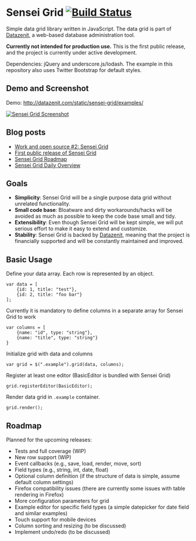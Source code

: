# Sensei Grid [![Build Status](https://travis-ci.org/datazenit/sensei-grid.svg?branch=master)](https://travis-ci.org/datazenit/sensei-grid)

Simple data grid library written in JavaScript. The data grid is part of [Datazenit](http://datazenit.com), a web-based database administration tool.

**Currently not intended for production use.** This is the first public release, and the project is currently under active development.

Dependencies: jQuery and underscore.js/lodash. The example in this repository also uses Twitter Bootstrap for default styles.

## Demo and Screenshot

Demo: http://datazenit.com/static/sensei-grid/examples/

[![Sensei Grid Screenshot](http://lauris.github.io/images/blog/sensei-grid-screenshot.png)](http://datazenit.com/static/sensei-grid/examples/)

## Blog posts

* [Work and open source #2: Sensei Grid](http://lauris.github.io/datazenit/2014/08/29/open-source-work-2-sensei-grid/)
* [First public release of Sensei Grid](http://lauris.github.io/development/2014/09/03/first-public-release-sensei-grid/)
* [Sensei Grid Roadmap](http://lauris.github.io/development/2014/09/04/sensei-grid-roadmap/)
* [Sensei Grid Daily Overview](http://lauris.github.io/development/2014/09/05/sensei-grid-daily-overview/)

## Goals

* **Simplicity**: Sensei Grid will be a single purpose data grid without unrelated functionality.
* **Small code base**: Bloatware and dirty workarounds/hacks will be avoided as much as possible to keep the code base small and tidy.
* **Extensibility**: Even though Sensei Grid will be kept simple, we will put serious effort to make it easy to extend and customize.
* **Stability**: Sensei Grid is backed by [Datazenit](http://datazenit.com), meaning that the project is financially supported and will be constantly maintained and improved.

## Basic Usage

Define your data array. Each row is represented by an object.

	var data = [
		{id: 1, title: "test"},
		{id: 2, title: "foo bar"}
	];

Currently it is mandatory to define columns in a separate array for Sensei Grid to work

	var columns = [
		{name: "id", type: "string"},
		{name: "title", type: "string"}
	}

Initialize grid with data and columns

	var grid = $(".example").grid(data, columns);

Register at least one editor (BasicEditor is bundled with Sensei Grid)

	grid.registerEditor(BasicEditor);

Render data grid in ``.example`` container.

	grid.render();

## Roadmap

Planned for the upcoming releases:

* Tests and full coverage (WIP)
* New row support (WIP)
* Event callbacks (e.g., save, load, render, move, sort)
* Field types (e.g., string, int, date, float)
* Optional column definition (if the structure of data is simple, assume default column settings)
* Firefox compatibility issues (there are currently some issues with table rendering in Firefox)
* More configuration parameters for grid
* Example editor for specific field types (a simple datepicker for date field and similar examples)
* Touch support for mobile devices
* Column sorting and resizing (to be discussed)
* Implement undo/redo (to be discussed)
